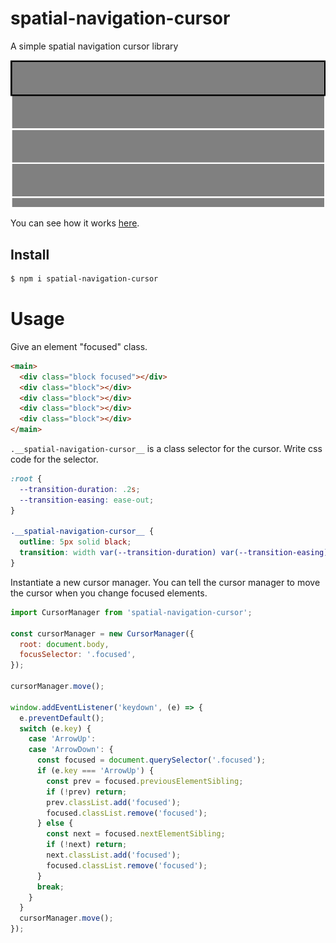 # spatial-navigation-cursor

A simple spatial navigation cursor library

![spatial-navigation-cursor screenshot](./assets/screenshot.gif)

You can see how it works [here](https://ygoto3.github.io/spatial-navigation-cursor/demo/).

## Install

```sh
$ npm i spatial-navigation-cursor
```

# Usage

Give an element "focused" class.

```html
<main>
  <div class="block focused"></div>
  <div class="block"></div>
  <div class="block"></div>
  <div class="block"></div>
  <div class="block"></div>
</main>
```

`.__spatial-navigation-cursor__` is a class selector for the cursor.  Write css code for the selector.

```css
:root {
  --transition-duration: .2s;
  --transition-easing: ease-out;
}

.__spatial-navigation-cursor__ {
  outline: 5px solid black;
  transition: width var(--transition-duration) var(--transition-easing), height var(--transition-duration) var(--transition-easing), transform var(--transition-duration) var(--transition-easing);
}
```

Instantiate a new cursor manager.  You can tell the cursor manager to move the cursor when you change focused elements.

```js
import CursorManager from 'spatial-navigation-cursor';

const cursorManager = new CursorManager({
  root: document.body,
  focusSelector: '.focused',
});

cursorManager.move();

window.addEventListener('keydown', (e) => {
  e.preventDefault();
  switch (e.key) {
    case 'ArrowUp':
    case 'ArrowDown': {
      const focused = document.querySelector('.focused');
      if (e.key === 'ArrowUp') {
        const prev = focused.previousElementSibling;
        if (!prev) return;
        prev.classList.add('focused');
        focused.classList.remove('focused');
      } else {
        const next = focused.nextElementSibling;
        if (!next) return;
        next.classList.add('focused');
        focused.classList.remove('focused');
      }
      break;
    }
  }
  cursorManager.move();
});
```
